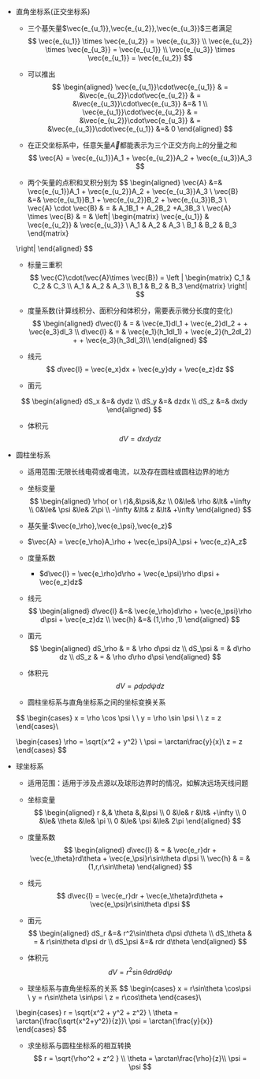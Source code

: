 + 直角坐标系(正交坐标系)
  + 三个基矢量$\vec{e_{u_1}},\vec{e_{u_2}},\vec{e_{u_3}}$三者满足
  $$
  \vec{e_{u_1}} \times \vec{e_{u_2}} = \vec{e_{u_3}}    \\
  \vec{e_{u_2}} \times \vec{e_{u_3}} = \vec{e_{u_1}}    \\
  \vec{e_{u_3}} \times \vec{e_{u_1}} = \vec{e_{u_2}}
  $$
  + 可以推出
  $$
  \begin{aligned}
  \vec{e_{u_1}}\cdot\vec{e_{u_1}} & = &\vec{e_{u_2}}\cdot\vec{e_{u_2}} & = &\vec{e_{u_3}}\cdot\vec{e_{u_3}} &=& 1   \\ 
  \vec{e_{u_1}}\cdot\vec{e_{u_2}} & = &\vec{e_{u_2}}\cdot\vec{e_{u_3}} & = &\vec{e_{u_3}}\cdot\vec{e_{u_1}} &=& 0
  \end{aligned}
  $$
  + 在正交坐标系中，任意矢量$\vec{A}$都能表示为三个正交方向上的分量之和
  $$
  \vec{A} =  \vec{e_{u_1}}A_1 + \vec{e_{u_2}}A_2 + \vec{e_{u_3}}A_3 
  $$

  + 两个矢量的点积和叉积分别为
  $$
  \begin{aligned}
  \vec{A} &=&  \vec{e_{u_1}}A_1 + \vec{e_{u_2}}A_2 + \vec{e_{u_3}}A_3   \\
  \vec{B} &=&  \vec{e_{u_1}}B_1 + \vec{e_{u_2}}B_2 + \vec{e_{u_3}}B_3   \\
  \vec{A} \cdot \vec{B} & = & A_1B_1 + A_2B_2 +A_3B_3 \\ 
  \vec{A} \times \vec{B} & = & \left|
  \begin{matrix}
  \vec{e_{u_1}} & \vec{e_{u_2}} & \vec{e_{u_3}} \\
  A_1 & A_2 & A_3 \\
  B_1 & B_2 & B_3
  \end{matrix}

  \right|
  \end{aligned}
  $$

  + 标量三重积
  $$
  \vec{C}\cdot(\vec{A}\times \vec{B}) = \left |
  \begin{matrix}
  C_1 & C_2 & C_3 \\
  A_1 & A_2 & A_3 \\
  B_1 & B_2 & B_3
  \end{matrix}
  \right|
  $$

  + 度量系数(计算线积分、面积分和体积分，需要表示微分长度的变化)
  $$
  \begin{aligned}
  d\vec{l} & = & \vec{e_1}dl_1 + \vec{e_2}dl_2 + + \vec{e_3}dl_3    \\
  d\vec{l} & = & \vec{e_1}(h_1dl_1) + \vec{e_2}(h_2dl_2) + + \vec{e_3}(h_3dl_3)\\
  \end{aligned}
  $$
  + 线元
  $$
  d\vec{l} = \vec{e_x}dx + \vec{e_y}dy + \vec{e_z}dz
  $$
  
  + 面元
  
  $$
  \begin{aligned}
  dS_x &=& dydz \\
  dS_y &=& dzdx \\
  dS_z &=& dxdy
  \end{aligned}
  $$
  + 体积元
  $$
  dV = dxdydz
  $$


+ 圆柱坐标系
  + 适用范围:无限长线电荷或者电流，以及存在圆柱或圆柱边界的地方
  + 坐标变量
  $$
  \begin{aligned}
  \rho( or \ r)&,&\psi&,&z          \\
  0&\le& \rho &\lt& +\infty         \\
  0&\le& \psi &\le& 2\pi                \\
  -\infty &\lt& z &\lt& +\infty 
  \end{aligned}
  $$

  + 基矢量:$\vec{e_\rho},\vec{e_\psi},\vec{e_z}$

  + $\vec{A} = \vec{e_\rho}A_\rho + \vec{e_\psi}A_\psi +  \vec{e_z}A_z$

  + 度量系数

    + $d\vec{l} = \vec{e_\rho}d\rho + \vec{e_\psi}\rho d\psi + \vec{e_z}dz$

  + 线元
  $$
  \begin{aligned}
  d\vec{l} &=& \vec{e_\rho}d\rho + \vec{e_\psi}\rho d\psi + \vec{e_z}dz   \\
  \vec{h} &=& (1,\rho ,1)
  \end{aligned}
  $$
  
  + 面元
  $$
  \begin{aligned}
  dS_\rho & = & \rho d\psi dz \\
  dS_\psi & = & d\rho dz \\
  dS_z   & = & \rho d\rho d\psi   
  \end{aligned}
  $$
  
  + 体积元
  $$
  dV = \rho d\rho d\psi dz
  $$
  
  + 圆柱坐标系与直角坐标系之间的坐标变换关系
  
  $$
  \begin{cases}
  x = \rho \cos \psi \  \\
  y = \rho \sin \psi \  \\
  z = z 
  \end{cases}\\
  
  \begin{cases}
  \rho = \sqrt{x^2 + y^2}   \\
  \psi = \arctan\frac{y}{x}\\
  z = z
  \end{cases}
  $$
  


+ 球坐标系
  + 适用范围：适用于涉及点源以及球形边界时的情况，如解决远场天线问题
  + 坐标变量
  $$
  \begin{aligned}
  r &,& \theta &,&\psi  \\
  0 &\le& r &\lt& +\infty   \\
  0 &\le& \theta &\le& \pi  \\
  0 &\le& \psi &\le& 2\pi
  \end{aligned}
  $$
  
  + 度量系数
  $$
  \begin{aligned}
  d\vec{l} & = & \vec{e_r}dr + \vec{e_\theta}rd\theta + \vec{e_\psi}r\sin\theta d\psi \\
  \vec{h} & = & (1,r,r\sin\theta)
  \end{aligned}
  $$


  + 线元
$$
  d\vec{l} =  \vec{e_r}dr + \vec{e_\theta}rd\theta + \vec{e_\psi}r\sin\theta d\psi
$$

  + 面元
$$
  \begin{aligned}
  dS_r &=& r^2\sin\theta d\psi d\theta  \\
  dS_\theta & = & r\sin\theta d\psi dr  \\
  dS_\psi &=& rdr d\theta
  \end{aligned}
$$

  + 体积元
$$
  dV = r^2\sin\theta drd\theta d\psi 
$$

  + 球坐标系与直角坐标系的关系
$$
  \begin{cases}
  x = r\sin\theta \cos\psi  \\
  y = r\sin\theta \sin\psi  \\
  z = r\cos\theta
  \end{cases}\\
  
  \begin{cases}
  r = \sqrt{x^2 + y^2 + z^2}    \\
  \theta  = \arctan{\frac{\sqrt{x^2+y^2}}{z}}\\
  \psi = \arctan{\frac{y}{x}}
  \end{cases}
$$

  + 求坐标系与圆柱坐标系的相互转换
$$
  r = \sqrt{\rho^2 + z^2 }  \\
  \theta = \arctan\frac{\rho}{z}\\
  \psi = \psi 
$$

  ​	